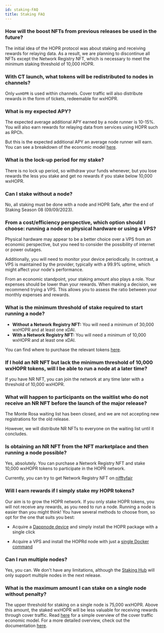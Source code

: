```yaml
---
id: staking-FAQ
title: Staking FAQ
---
```


### How will the boost NFTs from previous releases be used in the future?

The initial idea of the HOPR protocol was about staking and receiving rewards for relaying data. As a result, we are planning to discontinue all NFTs except the Network Registry NFT, which is necessary to meet the minimum staking threshold of 10,000 HOPR.

### With CT launch, what tokens will be redistributed to nodes in channels?

Only `wxHOPR` is used within channels. Cover traffic will also distribute rewards in the form of tickets, redeemable for wxHOPR.

### What is my expected APY?

The expected average additional APY earned by a node runner is 10-15%. You will also earn rewards for relaying data from services using HOPR such as RPCh. 

But this is the expected additional APY an average node runner will earn. You can see a breakdown of the economic model [here](https://twitter.com/hoprnet/status/1696539901305790534).

### What is the lock-up period for my stake?

There is no lock up period, so withdraw your funds whenever, but you lose rewards the less you stake and get no rewards if you stake below 10,000 wxHOPR.

### Can I stake without a node?

No, all staking must be done with a node and HOPR Safe, after the end of Staking Season 08 (09/09/2023).

### From a cost/efficiency perspective, which option should I choose: running a node on physical hardware or using a VPS?

Physical hardware may appear to be a better choice over a VPS from an economic perspective, but you need to consider the possibility of internet or power outages. 

Additionally, you will need to monitor your device periodically. In contrast, a VPS is maintained by the provider, typically with a 99.9% uptime, which might affect your node's performance.

From an economic standpoint, your staking amount also plays a role. Your expenses should be lower than your rewards. When making a decision, we recommend trying a VPS. This allows you to assess the ratio between your monthly expenses and rewards.

### What is the minimum threshold of stake required to start running a node?

- **Without a Network Registry NFT:** You will need a minimum of 30,000 wxHOPR and at least one xDAI.
- **With a Network Registry NFT:** You will need a minimum of 10,000 wxHOPR and at least one xDAI.

You can find where to purchase the relevant tokens [here](../staking/how-to-get-hopr.md).

### If I hold an NR NFT but lack the minimum threshold of 10,000 wxHOPR tokens, will I be able to run a node at a later time?

If you have NR NFT, you can join the network at any time later with a threshold of 10,000 wxHOPR.

### What will happen to participants on the waitlist who do not receive an NR NFT before the launch of the major release?

The Monte Rosa waiting list has been closed, and we are not accepting new registrations for the old release. 

However, we will distribute NR NFTs to everyone on the waiting list until it concludes.

### Is obtaining an NR NFT from the NFT marketplace and then running a node possible?

Yes, absolutely. You can purchase a Network Registry NFT and stake 10,000 wxHOPR tokens to participate in the HOPR network.


Currently, you can try to get Network Registry NFT on [nifftyfair](https://niftyfair.io/gc/collection/0x43d13d7b83607f14335cf2cb75e87da369d056c7/*)

### Will I earn rewards if I simply stake my HOPR tokens?

Our aim is to grow the HOPR network. If you only stake HOPR tokens, you will not receive any rewards, as you need to run a node. Running a node is easier than you might think! You have several methods to choose from, so opt for the one that suits you best:

- Acquire a [Dappnode device](https://dappnode.com/collections/all/products/hopr-special-edition) and simply install the HOPR package with a single click

- Acquire a VPS and install the HOPRd node with just a [single Docker command](https://docs.hoprnet.org/node/using-docker)

### Can I run multiple nodes?

Yes, you can. We don't have any limitations, although the [Staking Hub](https://hub.hoprnet.org/) will only support multiple nodes in the next release.

### What is the maximum amount I can stake on a single node without penalty?

The upper threshold for staking on a single node is 75,000 wxHOPR. Above this amount, the staked wxHOPR will be less valuable for receiving rewards through cover traffic. Read [here](../staking/ct-economic-model.md) for a simple overview of the cover traffic economic model. For a more detailed overview, check out the documentation [here](https://github.com/hoprnet/ct-research/wiki/Economic-model).